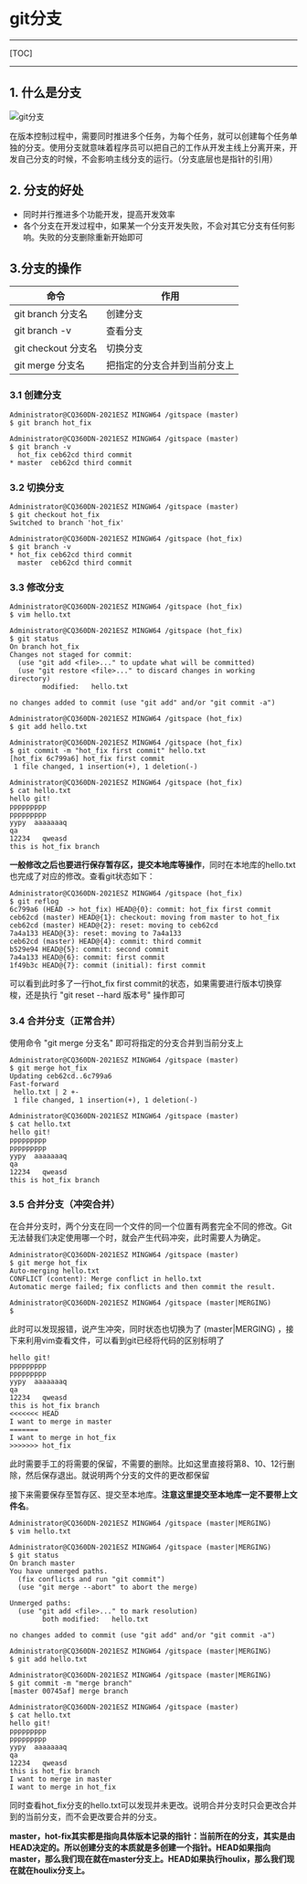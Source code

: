 # git分支

------

[TOC]

------

## 1. 什么是分支

![git分支](E:\git笔记\git分支.png)

在版本控制过程中，需要同时推进多个任务，为每个任务，就可以创建每个任务单独的分支。使用分支就意味着程序员可以把自己的工作从开发主线上分离开来，开发自己分支的时候，不会影响主线分支的运行。（分支底层也是指针的引用）

## 2. 分支的好处

- 同时并行推进多个功能开发，提高开发效率
- 各个分支在开发过程中，如果某一个分支开发失败，不会对其它分支有任何影响。失败的分支删除重新开始即可

## 3.分支的操作

| 命令                | 作用                         |
| ------------------- | ---------------------------- |
| git branch 分支名   | 创建分支                     |
| git branch -v       | 查看分支                     |
| git checkout 分支名 | 切换分支                     |
| git merge 分支名    | 把指定的分支合并到当前分支上 |

### 3.1 创建分支

```shell
Administrator@CQ360DN-2021ESZ MINGW64 /gitspace (master)
$ git branch hot_fix

Administrator@CQ360DN-2021ESZ MINGW64 /gitspace (master)
$ git branch -v
  hot_fix ceb62cd third commit
* master  ceb62cd third commit
```

### 3.2 切换分支

```shell
Administrator@CQ360DN-2021ESZ MINGW64 /gitspace (master)
$ git checkout hot_fix
Switched to branch 'hot_fix'

Administrator@CQ360DN-2021ESZ MINGW64 /gitspace (hot_fix)
$ git branch -v
* hot_fix ceb62cd third commit
  master  ceb62cd third commit
```

### 3.3 修改分支

```shell
Administrator@CQ360DN-2021ESZ MINGW64 /gitspace (hot_fix)
$ vim hello.txt

Administrator@CQ360DN-2021ESZ MINGW64 /gitspace (hot_fix)
$ git status
On branch hot_fix
Changes not staged for commit:
  (use "git add <file>..." to update what will be committed)
  (use "git restore <file>..." to discard changes in working directory)
        modified:   hello.txt

no changes added to commit (use "git add" and/or "git commit -a")

Administrator@CQ360DN-2021ESZ MINGW64 /gitspace (hot_fix)
$ git add hello.txt

Administrator@CQ360DN-2021ESZ MINGW64 /gitspace (hot_fix)
$ git commit -m "hot_fix first commit" hello.txt
[hot_fix 6c799a6] hot_fix first commit
 1 file changed, 1 insertion(+), 1 deletion(-)

Administrator@CQ360DN-2021ESZ MINGW64 /gitspace (hot_fix)
$ cat hello.txt
hello git!
ppppppppp
ppppppppp
yypy  aaaaaaaq
qa
12234   qweasd
this is hot_fix branch
```

**一般修改之后也要进行保存暂存区，提交本地库等操作**，同时在本地库的hello.txt也完成了对应的修改。查看git状态如下：

```shell
Administrator@CQ360DN-2021ESZ MINGW64 /gitspace (hot_fix)
$ git reflog
6c799a6 (HEAD -> hot_fix) HEAD@{0}: commit: hot_fix first commit
ceb62cd (master) HEAD@{1}: checkout: moving from master to hot_fix
ceb62cd (master) HEAD@{2}: reset: moving to ceb62cd
7a4a133 HEAD@{3}: reset: moving to 7a4a133
ceb62cd (master) HEAD@{4}: commit: third commit
b529e94 HEAD@{5}: commit: second commit
7a4a133 HEAD@{6}: commit: first commit
1f49b3c HEAD@{7}: commit (initial): first commit
```

可以看到此时多了一行hot_fix first commit的状态，如果需要进行版本切换穿梭，还是执行 "git reset --hard 版本号" 操作即可

### 3.4 合并分支（正常合并）

使用命令 "git merge 分支名" 即可将指定的分支合并到当前分支上

```shell
Administrator@CQ360DN-2021ESZ MINGW64 /gitspace (master)
$ git merge hot_fix
Updating ceb62cd..6c799a6
Fast-forward
 hello.txt | 2 +-
 1 file changed, 1 insertion(+), 1 deletion(-)
 
Administrator@CQ360DN-2021ESZ MINGW64 /gitspace (master)
$ cat hello.txt
hello git!
ppppppppp
ppppppppp
yypy  aaaaaaaq
qa
12234   qweasd
this is hot_fix branch
```

### 3.5 合并分支（冲突合并）

在合并分支时，两个分支在同一个文件的同一个位置有两套完全不同的修改。Git无法替我们决定使用哪一个时，就会产生代码冲突，此时需要人为确定。

```shell
Administrator@CQ360DN-2021ESZ MINGW64 /gitspace (master)
$ git merge hot_fix
Auto-merging hello.txt
CONFLICT (content): Merge conflict in hello.txt
Automatic merge failed; fix conflicts and then commit the result.

Administrator@CQ360DN-2021ESZ MINGW64 /gitspace (master|MERGING)
$
```

此时可以发现报错，说产生冲突，同时状态也切换为了 (master|MERGING) ，接下来利用vim查看文件，可以看到git已经将代码的区别标明了

```
hello git!
ppppppppp
ppppppppp
yypy  aaaaaaaq
qa
12234   qweasd
this is hot_fix branch
<<<<<<< HEAD
I want to merge in master
=======
I want to merge in hot_fix
>>>>>>> hot_fix
```

此时需要手工的将需要的保留，不需要的删除。比如这里直接将第8、10、12行删除，然后保存退出。就说明两个分支的文件的更改都保留

接下来需要保存至暂存区、提交至本地库。**注意这里提交至本地库一定不要带上文件名**。

```shell
Administrator@CQ360DN-2021ESZ MINGW64 /gitspace (master|MERGING)
$ vim hello.txt

Administrator@CQ360DN-2021ESZ MINGW64 /gitspace (master|MERGING)
$ git status
On branch master
You have unmerged paths.
  (fix conflicts and run "git commit")
  (use "git merge --abort" to abort the merge)

Unmerged paths:
  (use "git add <file>..." to mark resolution)
        both modified:   hello.txt

no changes added to commit (use "git add" and/or "git commit -a")

Administrator@CQ360DN-2021ESZ MINGW64 /gitspace (master|MERGING)
$ git add hello.txt

Administrator@CQ360DN-2021ESZ MINGW64 /gitspace (master|MERGING)
$ git commit -m "merge branch"
[master 00745af] merge branch

Administrator@CQ360DN-2021ESZ MINGW64 /gitspace (master)
$ cat hello.txt
hello git!
ppppppppp
ppppppppp
yypy  aaaaaaaq
qa
12234   qweasd
this is hot_fix branch
I want to merge in master
I want to merge in hot_fix
```

同时查看hot_fix分支的hello.txt可以发现并未更改。说明合并分支时只会更改合并到的当前分支，而不会更改要合并的分支。

**master，hot-fix其实都是指向具体版本记录的指针：当前所在的分支，其实是由HEAD决定的。所以创建分支的本质就是多创建一个指针。HEAD如果指向master，那么我们现在就在master分支上。HEAD如果执行houlix，那么我们现在就在houlix分支上。**

